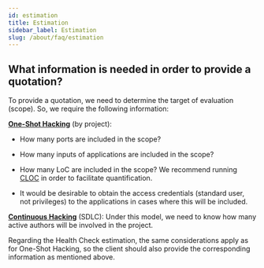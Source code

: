 ```yaml
---
id: estimation
title: Estimation
sidebar_label: Estimation
slug: /about/faq/estimation
---
```


## What information is needed in order to provide a quotation?

To provide a quotation,
we need to determine the target of evaluation (scope).
So,
we require the following information:

[**One-Shot Hacking**](https://fluidattacks.com/services/one-shot-hacking/)
  (by project):

- How many ports are included in the scope?

- How many inputs of applications
  are included in the scope?

- How many LoC are included in the scope?
  We recommend running
  [CLOC](https://github.com/AlDanial/cloc)
  in order to facilitate quantification.

- It would be desirable to obtain the access credentials
  (standard user, not privileges)
  to the applications
  in cases where this will be included.

[**Continuous Hacking**](https://fluidattacks.com/services/continuous-hacking/)
  (SDLC):
  Under this model,
  we need to know how many active authors
  will be involved in the project.

Regarding the Health Check estimation,
the same considerations apply as for One-Shot Hacking,
so the client should also provide the corresponding information
as mentioned above.
